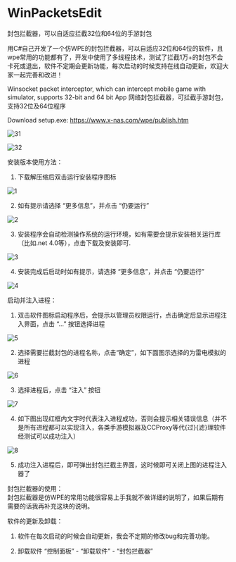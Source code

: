 # WinPacketsEdit

封包拦截器，可以自适应拦截32位和64位的手游封包

用C#自己开发了一个仿WPE的封包拦截器，可以自适应32位和64位的软件，且wpe常用的功能都有了，开发中使用了多线程技术，测试了拦截1万+的封包不会卡死或退出，软件不定期会更新功能，每次启动的时候支持在线自动更新，欢迎大家一起完善和改进！

Winsocket packet interceptor, which can intercept mobile game  with simulator, supports 32-bit and 64 bit App 网络封包拦截器，可拦截手游封包，支持32位及64位程序

Download setup.exe: https://www.x-nas.com/wpe/publish.htm

![31](https://user-images.githubusercontent.com/67667226/161363934-8ba0333c-c72c-498b-8c15-86845e03f72b.jpg)

![32](https://user-images.githubusercontent.com/67667226/161363944-e77c0b47-ac6f-4bb3-8d44-4bea6bf849c0.jpg)

安装版本使用方法：  
  1. 下载解压缩后双击运行安装程序图标 
  
  ![1](https://user-images.githubusercontent.com/67667226/161364663-ce7a01aa-f359-458c-ae9b-b7468803b19d.jpg)

  
  2. 如有提示请选择 “更多信息”，并点击 “仍要运行” 
  
  ![2](https://user-images.githubusercontent.com/67667226/161364780-101447f1-ed3e-4c76-9980-43605a45711a.jpg)

  
  3. 安装程序会自动检测操作系统的运行环境，如有需要会提示安装相关运行库（比如.net 4.0等），点击下载及安装即可.
  
  ![3](https://user-images.githubusercontent.com/67667226/161364787-0d028d2d-95b7-4771-a0f6-650542709f44.jpg)

  
  4. 安装完成后启动时如有提示，请选择 “更多信息”，并点击 “仍要运行”
    
  ![4](https://user-images.githubusercontent.com/67667226/161364794-11c37f22-39f6-4c52-86cc-0acd41a7362f.jpg)
 
启动并注入进程：
  1. 双击软件图标启动程序后，会提示以管理员权限运行，点击确定后显示进程注入界面，点击 “...” 按钮选择进程
  
  ![5](https://user-images.githubusercontent.com/67667226/161364836-3c089719-ae78-4089-ac2f-48d797600cde.jpg)

  
  2. 选择需要拦截封包的进程名称，点击“确定”，如下面图示选择的为雷电模拟的进程
  
  ![6](https://user-images.githubusercontent.com/67667226/161364842-a1c97049-296a-4bfc-ac29-9cd03679d427.jpg)

  
  3. 选择进程后，点击 “注入” 按钮
  
  ![7](https://user-images.githubusercontent.com/67667226/161364853-2c8760bd-4632-4dac-b76d-74f41a81876e.jpg)

  
  4. 如下图出现红框内文字时代表注入进程成功，否则会提示相关错误信息（并不是所有进程都可以实现注入，各类手游模拟器及CCProxy等代{过}{滤}理软件经测试可以成功注入）
  
  ![8](https://user-images.githubusercontent.com/67667226/161364857-e3a00761-866d-41f5-9cde-b2a621f335d6.jpg)

  
  5. 成功注入进程后，即可弹出封包拦截主界面，这时候即可关闭上图的进程注入器了
 
  封包拦截器的使用：  
  封包拦截器是仿WPE的常用功能很容易上手我就不做详细的说明了，如果后期有需要的话我再补充这块的说明。
  
  软件的更新及卸载：
  1. 软件在每次启动的时候会自动更新，我会不定期的修改bug和完善功能。
  
  
  
  2. 卸载软件 “控制面板” - “卸载软件” - “封包拦截器”
